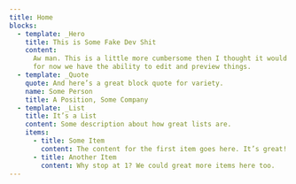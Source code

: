 ```yaml
---
title: Home
blocks:
  - template: _Hero
    title: This is Some Fake Dev Shit
    content:
      Aw man. This is a little more cumbersome then I thought it would be. But
      for now we have the ability to edit and preview things.
  - template: _Quote
    quote: And here’s a great block quote for variety.
    name: Some Person
    title: A Position, Some Company
  - template: _List
    title: It’s a List
    content: Some description about how great lists are.
    items:
      - title: Some Item
        content: The content for the first item goes here. It’s great!
      - title: Another Item
        content: Why stop at 1? We could great more items here too.
---
```

